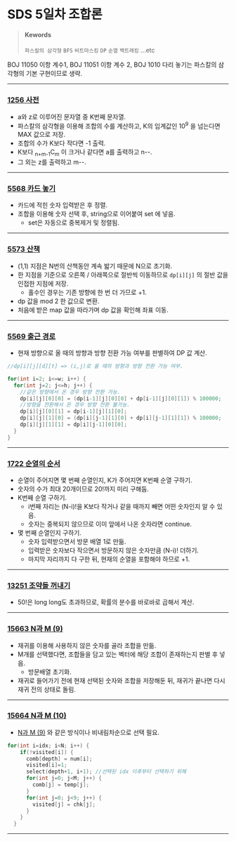 # SDS 5일차 조합론

> #### Kewords
>
> `파스칼의 삼각형`	 `BFS`	 `비트마스킹`	  `DP` 	`순열`	  `백트래킹` 	 ...etc

BOJ 11050 이항 계수1, BOJ 11051 이항 계수 2, BOJ 1010 다리 놓기는 파스칼의 삼각형의 기본 구현이므로 생략.

***



### [1256 사전][1256 사전]

- a와 z로 이루어진 문자열 중 K번째 문자열.
- 파스칼의 삼각형을 이용해 조합의 수를 계산하고, K의 임계값인 10<sup>9</sup> 을 넘는다면 MAX 값으로 저장.
- 조합의 수가 K보다 작다면 -1 출력.
- K보다 <sub>n+m-1</sub>C<sub>m</sub> 이 크거나 같다면 a를 출력하고 n--.
- 그 외는 z를 출력하고 m--.



***



### [5568 카드 놓기][5568 카드 놓기]

- 카드에 적힌 숫자 입력받은 후 정렬.
- 조합을 이용해 숫자 선택 후, string으로 이어붙여 set 에 넣음.
  - set은 자동으로 중복제거 및 정렬됨.



***



### [5573 산책][5573 산책]

- (1,1) 지점은 N번의 산책동안 계속 밟기 때문에 N으로 초기화.
- 한 지점을 기준으로 오른쪽 / 아래쪽으로 절반씩 이동하므로 `dp[i][j]` 의 절반 값을 인접한 지점에 저장.
  - 홀수인 경우는 기존 방향에 한 번 더 가므로 +1.
- dp 값을 mod 2 한 값으로 변환.
- 처음에 받은 map 값을 따라가며 dp 값을 확인해 좌표 이동.



***



### [5569 출근 경로][5569 출근 경로]

- 현재 방향으로 올 때의 방향과 방향 전환 가능 여부를 판별하여 DP 값 계산.

```c++
//dp[i][j][d][t] => (i,j)로 올 때의 방향과 방향 전환 가능 여부.

for(int i=2; i<=w; i++) {
  for(int j=2; j<=h; j++) {
    //같은 방향에서 온 경우 방향 전환 가능.
    dp[i][j][0][0] = (dp[i-1][j][0][0] + dp[i-1][j][0][1]) % 100000;
    //방향을 전환해서 온 경우 방향 전환 불가능.
    dp[i][j][0][1] = dp[i-1][j][1][0];
    dp[i][j][1][0] = (dp[i][j-1][1][0] + dp[i][j-1][1][1]) % 100000;
    dp[i][j][1][1] = dp[i][j-1][0][0];
  }
}
```



***



### [1722 순열의 순서][1722 순열의 순서]

- 순열이 주어지면 몇 번째 순열인지, K가 주어지면 K번째 순열 구하기.
- 숫자의 수가 최대 20개이므로 20!까지 미리 구해둠.
- K번째 순열 구하기.
  - i번째 자리는 (N-i)!을 K보다 작거나 같을 때까지 빼면 어떤 숫자인지 알 수 있음.
  - 숫자는 중복되지 않으므로 이미 앞에서 나온 숫자라면 continue.
- 몇 번째 순열인지 구하기.
  - 숫자 입력받으면서 방문 배열 1로 만듦.
  - 입력받은 숫자보다 작으면서 방문하지 않은 숫자만큼 (N-i)! 더하기.
  - 마지막 자리까지 다 구한 뒤, 현재의 순열을 포함해야 하므로 +1.



***



### [13251 조약돌 꺼내기][13251 조약돌 꺼내기]

- 50!은 long long도 초과하므로, 확률의 분수를 바로바로 곱해서 계산.



***



### [15663 N과 M (9)][15663 N과 M (9)]

- 재귀를 이용해 사용하지 않은 숫자를 골라 조합을 만듦.
- M개를 선택했다면, 조합들을 담고 있는 벡터에 해당 조합이 존재하는지 판별 후 넣음.
  - 방문배열 초기화.
- 재귀로 들어가기 전에 현재 선택된 숫자와 조합을 저장해둔 뒤, 재귀가 끝나면 다시 재귀 전의 상태로 돌림.



***



### [15664 N과 M (10)][15664 N과 M (10)]

- [N과 M (9)](#15663-N과-M-(9)) 와 같은 방식이나 비내림차순으로 선택 필요.

```c++
for(int i=idx; i<N; i++) {
    if(!visited[i]) {
      comb[depth] = num[i];
      visited[i]=1;
      select(depth+1, i+1); //선택된 idx 이후부터 선택하기 위해
      for(int j=0; j<M; j++) {
        comb[j] = temp[j];
      }
      for(int j=0; j<9; j++) {
        visited[j] = chk[j];
      }
    }
  }
```



***



[1256 사전]: ./BOJ1256%20사전.cpp "BOJ 1256 사전 소스 코드"
[5568 카드 놓기]: ./BOJ5568%20카드%20놓기.cpp "BOJ 5568 카드 놓기 소스 코드"
[5573 산책]: ./BOJ5573%20산책.cpp "BOJ 5573 산책 소스 코드"
[5569 출근 경로]: ./BOJ5569%20출근%20경로.cpp "BOJ 5569 출근 경로 소스 코드"
[1722 순열의 순서]: ./BOJ1722%20순열의%20순서.cpp "BOJ 1722 순열의 순서 소스 코드"
[13251 조약돌 꺼내기]: ./BOJ13251%20조약돌%20꺼내기.cpp "BOJ 13251 조약돌 꺼내기 소스 코드"
[15663 N과 M (9)]: ./BOJ15663%20N과%20M%20(9).cpp "BOJ 15663 N과 M (9) 소스 코드"
[15664 N과 M (10)]:./BOJ15664%20N과%20M%20(10).cpp "BOJ 15664 N과 M (10) 소스 코드"
[9663 N-Queen]:./BOJ9663%20N-QUEEN.cpp "BOJ 9663 N-Queen 소스 코드"
[1759 암호 만들기]: ./BOJ1759%20암호%20만들기.cpp "BOJ 1759 암호 만들기 소스 코드"
[2580 스도쿠]:./BOJ2580%20스도쿠.cpp "BOJ 2580 스도쿠 소스 코드"
[1339 단어 수학]: ./BOJ1339%20단어%20수학.cpp	"BOJ 1339 단어 수학 소스코드"
